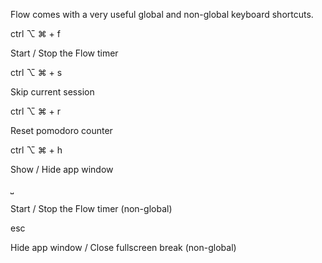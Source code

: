 Flow comes with a very useful global and non-global keyboard shortcuts.

ctrl ⌥ ⌘ + f

Start / Stop the Flow timer

ctrl ⌥ ⌘ + s

Skip current session

ctrl ⌥ ⌘ + r

Reset pomodoro counter

ctrl ⌥ ⌘ + h

Show / Hide app window

⎵

Start / Stop the Flow timer (non-global)

esc

Hide app window / Close fullscreen break (non-global)
